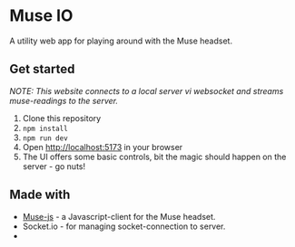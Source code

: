 # Muse IO

A utility web app for playing around with the Muse headset.

## Get started

*NOTE: This website connects to a local server vi websocket and streams muse-readings to the server.*

1. Clone this repository
2. `npm install`
3. `npm run dev`
4. Open [http://localhost:5173](http://localhost:5173) in your browser
5. The UI offers some basic controls, bit the magic should happen on the server - go nuts!


## Made with

* [Muse-js](https://github.com/urish/muse-js) - a Javascript-client for the Muse headset.
* Socket.io - for managing socket-connection to server.
* 
